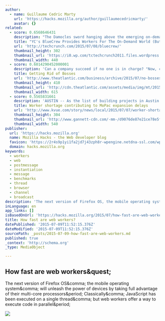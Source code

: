 ```yaml
---
author:
  - name: Guillaume Cedric Marty
    url: 'https://hacks.mozilla.org/author/guillaumecedricmarty/'
    avatar: {}
related:
  - score: 0.6568646431
    description: "The Damocles sword hanging above the emerging on-demand economy is how to classify workers, and whether the dichotomy between permanent W2 workers and 1099 contractors is even appropriate to the kinds of work that exist today. For example, Uber has stuck to the contractor model, since drivers provide their own cars, set their own hours and the company doesn't need to do substantial training."
    title: "YC's BlueCrew Provides Workers For The On-Demand World (But Hires Them As Employees With Benefits)"
    url: 'http://techcrunch.com/2015/07/08/bluecrew/'
    thumbnail_height: 302
    thumbnail_url: 'https://i0.wp.com/tctechcrunch2011.files.wordpress.com/2015/07/bluecrew-1.jpg?fit=440%2C330'
    thumbnail_width: 440
  - score: 0.6014290452000001
    description: 'Can a company succeed if no one is in charge? "Now, comrades, what is the nature of this life of ours? Let us face it: Our lives are miserable, laborious, and short.'
    title: Getting Rid of Bosses
    url: 'http://www.theatlantic.com/business/archive/2015/07/no-bosses-worker-owned-cooperatives/397007/'
    thumbnail_height: 410
    thumbnail_url: 'http://cdn.theatlantic.com/assets/media/img/mt/2015/06/RTR2ECEN/lead_large.jpg'
    thumbnail_width: 615
  - score: 0.5565831661
    description: 'AUSTIN -- As the list of building projects in Austin grows, there are fewer construction workers to get them done. Construction crews are adding one toll lane in each direction to the congested 11-mile stretch of MoPac from Parmer Lane to Cesar Chavez Street.'
    title: Worker shortage contributing to MoPac expansion delays
    url: 'http://www.kvue.com/story/news/local/2015/07/07/worker-shortage-contributing-to-mopac-expansion-delays/29847351/'
    thumbnail_height: 304
    thumbnail_url: 'http://www.gannett-cdn.com/-mm-/d9076de87e21ce78e5f5f8f1c6977fe8003f3c94/r=540&c=540x304/http/kvue-download.edgesuite.net/video/29848251/29848251_Still.jpg'
    thumbnail_width: 540
publisher:
  url: 'https://hacks.mozilla.org'
  name: Mozilla Hacks - the Web developer blog
  favicon: 'https://2r4s9p1yi1fa2jd7j43zph8r-wpengine.netdna-ssl.com/wp-content/themes/Hacks2013/favicon.ico'
  domain: hacks.mozilla.org
keywords:
  - workers
  - web
  - postmessage
  - instantiation
  - message
  - benchmarks
  - thread
  - browser
  - channel
  - broadcast
description: 'The next version of Firefox OS, the mobile operating system, will unleash the power of devices by taking full advantage of their multi-core processors. Classically, JavaScript has been executed on a single thread, but web workers offer a way to execute code in parallel.'
inLanguage: en
app_links: []
isBasedOnUrl: 'https://hacks.mozilla.org/2015/07/how-fast-are-web-workers/'
title: How fast are web workers?
datePublished: '2015-07-09T11:52:15.376Z'
dateModified: '2015-07-09T11:52:15.376Z'
sourcePath: _posts/2015-07-09-how-fast-are-web-workers.md
published: true
_context: 'http://schema.org'
_type: MediaObject

---
```

<article style=""><h1>How fast are web workers&amp;quest;</h1><p>The next version of Firefox OS&amp;comma; the mobile operating system&amp;comma; will unleash the power of devices by taking full advantage of their multi-core processors&amp;period; Classically&amp;comma; JavaScript has been executed on a single thread&amp;comma; but web workers offer a way to execute code in parallel&amp;period;</p><img src="https://1.gravatar.com/avatar/ad3c9298254a01276827a5ad9485181b?s=48&amp;d=mm&amp;r=g" /></article>